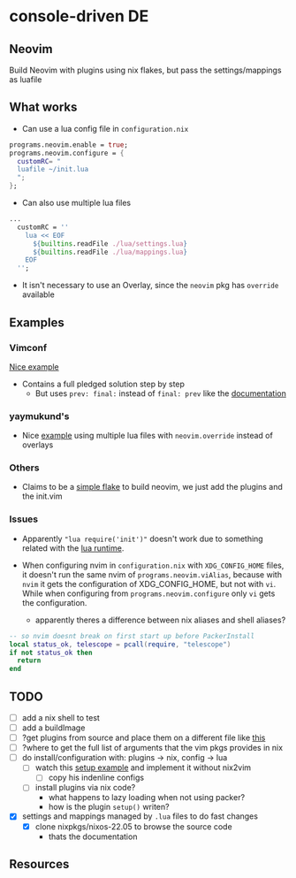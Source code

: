 # console-driven DE

## Neovim

Build Neovim with plugins using nix flakes, but pass the settings/mappings as luafile

## What works

- Can use a lua config file in `configuration.nix`

```nix
programs.neovim.enable = true;
programs.neovim.configure = {
  customRC= "
  luafile ~/init.lua
  ";
};
```

- Can also use multiple lua files

```nix
...
  customRC = ''
    lua << EOF
      ${builtins.readFile ./lua/settings.lua}
      ${builtins.readFile ./lua/mappings.lua}
    EOF
  '';
```

- It isn't necessary to use an Overlay, since the `neovim` pkg has `override` available

## Examples

### Vimconf

[Nice example][5]

- Contains a full pledged solution step by step
  - But uses `prev: final:` instead of `final: prev` like the [documentation][7]

### yaymukund's

- Nice [example][10] using multiple lua files with `neovim.override` instead of overlays

### Others

- Claims to be a [simple flake][9] to build neovim, we just add the plugins and the init.vim

### Issues

- Apparently `"lua require('init')"` doesn't work due to something related with the [lua 
    runtime][1].

- When configuring nvim in `configuration.nix` with `XDG_CONFIG_HOME` files, it doesn't 
    run the same nvim of `programs.neovim.viAlias`, because with `nvim` it gets the 
    configuration of XDG_CONFIG_HOME, but not with `vi`. While when configuring 
    from `programs.neovim.configure` only `vi` gets the configuration. 
    - apparently theres a difference between nix aliases and shell aliases?

```lua
-- so nvim doesnt break on first start up before PackerInstall
local status_ok, telescope = pcall(require, "telescope")
if not status_ok then
  return
end
```

## TODO

- [ ] add a nix shell to test
- [ ] add a buildImage
- [ ] ?get plugins from source and place them on a different file like [this][11]
- [ ] ?where to get the full list of arguments that the vim pkgs provides in nix
- [ ] do install/configuration with: plugins -> nix, config -> lua
  - [ ] watch this [setup example][4] and implement it without nix2vim
      - [ ] copy his indenline configs
  - [ ] install plugins via nix code?
      - what happens to lazy loading when not using packer?
      - how is the plugin `setup()` writen?
- [x] settings and mappings managed by `.lua` files to do fast changes
  - [x] clone nixpkgs/nixos-22.05 to browse the source code
      - thats the documentation

## Resources

[1]: https://nixos.wiki/wiki/Neovim
[2]: https://rycee.gitlab.io/home-manager/options.html#opt-programs.neovim.enable
[3]: https://www.reddit.com/r/NixOS/comments/ucgxv8/neovim_unstable/i6awssm/
[4]: https://www.youtube.com/watch?v=iwsoF9ISfaw
[5]: https://github.com/DieracDelta/vimconf_talk/tree/0_initial_flake
[6]: https://github.com/malob/nixpkgs/blob/master/home/neovim.nix#L38
[7]: https://nixos.wiki/wiki/Overlays
[8]: https://ryantm.github.io/nixpkgs/using/overlays/
[9]: https://github.com/Quoteme/neovim-flake
[10]: https://git.sr.ht/~yaymukund/dotfiles/tree/main/item/common/neovim
[11]: https://framagit.org/vegaelle/nix-nvim/-/blob/main/plugins.nix
